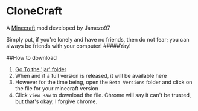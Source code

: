# CloneCraft
A [Minecraft](https://minecraft.net/) mod developed by Jamezo97

Simply put, if you're lonely and have no friends, then do not fear; you can always be friends with your computer!
#####Yay!

##How to download
1. [Go To the 'jar' folder](https://github.com/Jamezo97/CloneCraft/tree/master/jar)
2. When and if a full version is released, it will be available here
3. However for the time being, open the `Beta Versions` folder and click on the file for your minecraft version
4. Click `View Raw` to download the file. Chrome will say it can't be trusted, but that's okay, I forgive chrome.
